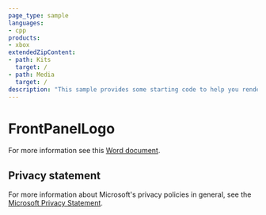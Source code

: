 ```yaml
---
page_type: sample
languages:
- cpp
products:
- xbox
extendedZipContent:
- path: Kits
  target: /
- path: Media
  target: /
description: "This sample provides some starting code to help you render an image the Xbox One X Devkit front panel display using a standard image format."
---
```


# FrontPanelLogo

For more information see this [Word document](https://github.com/microsoft/Xbox-ATG-Samples/blob/master/XDKSamples/System/FrontPanelLogo/readme.docx).

## Privacy statement

For more information about Microsoft's privacy policies in general, see the [Microsoft Privacy Statement](https://privacy.microsoft.com/privacystatement/).
